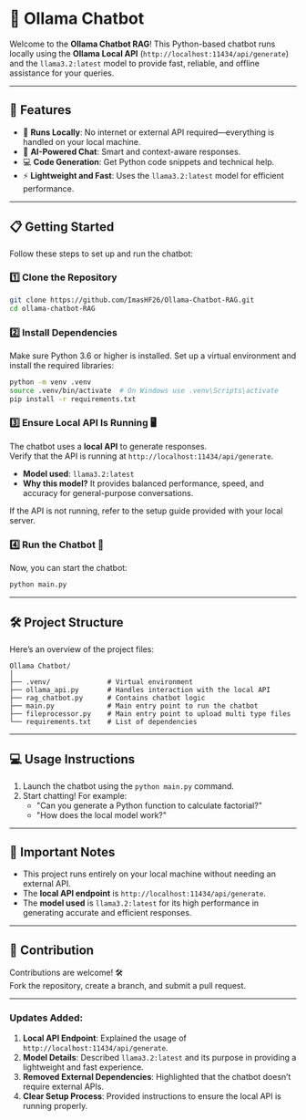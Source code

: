 
# 🤖 Ollama Chatbot

Welcome to the **Ollama Chatbot RAG**! This Python-based chatbot runs locally using the **Ollama Local API** (`http://localhost:11434/api/generate`) and the `llama3.2:latest` model to provide fast, reliable, and offline assistance for your queries.

---

## 🌟 Features

- 🏡 **Runs Locally**: No internet or external API required—everything is handled on your local machine.
- 🤖 **AI-Powered Chat**: Smart and context-aware responses.
- 💻 **Code Generation**: Get Python code snippets and technical help.
- ⚡ **Lightweight and Fast**: Uses the `llama3.2:latest` model for efficient performance.

---

## 📋 Getting Started

Follow these steps to set up and run the chatbot:

### 1️⃣ Clone the Repository

```bash
git clone https://github.com/ImasHF26/Ollama-Chatbot-RAG.git
cd ollama-chatbot-RAG
```

### 2️⃣ Install Dependencies

Make sure Python 3.6 or higher is installed. Set up a virtual environment and install the required libraries:

```bash
python -m venv .venv
source .venv/bin/activate  # On Windows use .venv\Scripts\activate
pip install -r requirements.txt
```

### 3️⃣ Ensure Local API Is Running 🖥️

The chatbot uses a **local API** to generate responses.  
Verify that the API is running at `http://localhost:11434/api/generate`.

- **Model used**: `llama3.2:latest`  
- **Why this model?** It provides balanced performance, speed, and accuracy for general-purpose conversations.

If the API is not running, refer to the setup guide provided with your local server.

### 4️⃣ Run the Chatbot 🚀

Now, you can start the chatbot:

```bash
python main.py
```

---

## 🛠️ Project Structure

Here’s an overview of the project files:

```
Ollama Chatbot/
│
├── .venv/              # Virtual environment
├── ollama_api.py       # Handles interaction with the local API
├── rag_chatbot.py      # Contains chatbot logic
├── main.py             # Main entry point to run the chatbot
├── fileprocessor.py    # Main entry point to upload multi type files
└── requirements.txt    # List of dependencies
```

---

## 💻 Usage Instructions

1. Launch the chatbot using the `python main.py` command.
2. Start chatting! For example:
   - "Can you generate a Python function to calculate factorial?"
   - "How does the local model work?"

---

## 📌 Important Notes

- This project runs entirely on your local machine without needing an external API.  
- The **local API endpoint** is `http://localhost:11434/api/generate`.  
- The **model used** is `llama3.2:latest` for its high performance in generating accurate and efficient responses.  

---

## 🤝 Contribution

Contributions are welcome! 🛠️  
Fork the repository, create a branch, and submit a pull request.

---


### **Updates Added**:
1. **Local API Endpoint**: Explained the usage of `http://localhost:11434/api/generate`.
2. **Model Details**: Described `llama3.2:latest` and its purpose in providing a lightweight and fast experience.
3. **Removed External Dependencies**: Highlighted that the chatbot doesn’t require external APIs.
4. **Clear Setup Process**: Provided instructions to ensure the local API is running properly.
